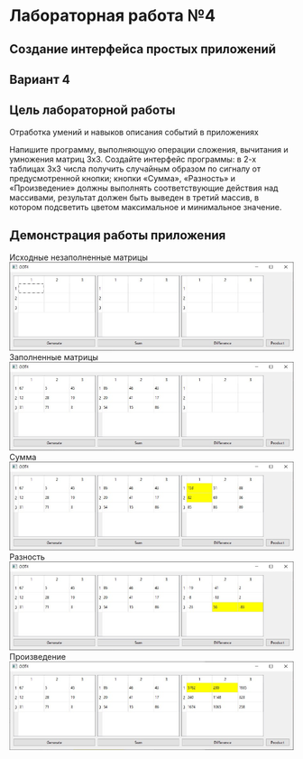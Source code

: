 # Лабораторная работа №4
## Создание интерфейса простых приложений 
## Вариант 4
## Цель лабораторной работы 
Отработка умений и навыков описания событий в приложениях 

Напишите программу, выполняющую операции сложения, вычитания и умножения матриц 3х3. Создайте интерфейс программы: в 2-х таблицах 3х3 числа получить случайным образом по сигналу от предусмотренной кнопки; кнопки «Сумма», «Разность» и «Произведение» должны выполнять соответствующие действия над массивами, результат должен быть выведен в третий массив, в котором подсветить цветом максимальное и минимальное значение.
## Демонстрация работы приложения

Исходные незаполненные матрицы 
![Alt text](img/1.jpg)
Заполненные матрицы 
![Alt text](img/2.jpg)
Сумма 
![Alt text](img/3.jpg)
Разность 
![Alt text](img/4.jpg)
Произведение
![Alt text](img/5.jpg)
